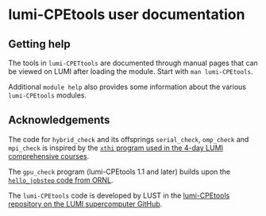 # lumi-CPEtools user documentation

## Getting help

The tools in `lumi-CPETtools` are documented through manual pages that can be viewed on LUMI
after loading the module. Start with `man lumi-CPEtools`.

Additional `module help` also provides some information about the various `lumi-CPEtools` modules.

## Acknowledgements

The code for `hybrid_check` and its offsprings `serial_check`, `omp_check` and `mpi_check` is inspired
by the [`xthi` program used in the 4-day LUMI comprehensive courses](https://support.hpe.com/hpesc/public/docDisplay?docId=a00114008en_us&docLocale=en_US&page=Run_an_OpenMP_Application.html).

The `gpu_check` program (lumi-CPEtools 1.1 and later) builds upon the
[`hello_jobstep` code from ORNL](https://code.ornl.gov/olcf/hello_jobstep/-/tree/master).

The `lumi-CPEtools` code is developed by LUST in the 
[lumi-CPEtools repository on the LUMI supercomputer GitHub](https://github.com/Lumi-supercomputer/lumi-CPEtools).
